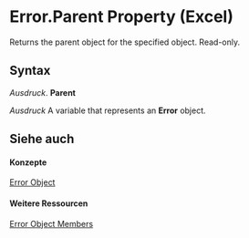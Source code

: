 
# Error.Parent Property (Excel)

Returns the parent object for the specified object. Read-only.


## Syntax

 _Ausdruck_. **Parent**

 _Ausdruck_ A variable that represents an **Error** object.


## Siehe auch


#### Konzepte


[Error Object](bc8c4e3c-c831-58fd-c367-4246ad510ba9.md)
#### Weitere Ressourcen


[Error Object Members](http://msdn.microsoft.com/library/9be927f4-9a22-d1b8-68ab-f1a003d59bd6%28Office.15%29.aspx)
